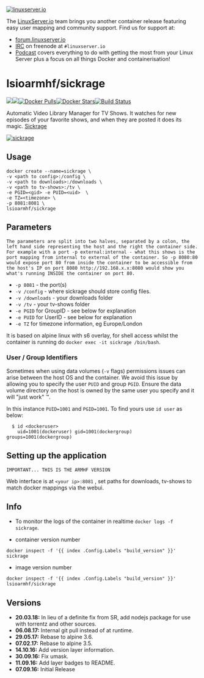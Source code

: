 [linuxserverurl]: https://linuxserver.io
[forumurl]: https://forum.linuxserver.io
[ircurl]: https://www.linuxserver.io/irc/
[podcasturl]: https://www.linuxserver.io/podcast/
[appurl]: https://sickrage.github.io/
[hub]: https://hub.docker.com/r/lsioarmhf/sickrage/

[![linuxserver.io](https://raw.githubusercontent.com/linuxserver/docker-templates/master/linuxserver.io/img/linuxserver_medium.png)][linuxserverurl]

The [LinuxServer.io][linuxserverurl] team brings you another container release featuring easy user mapping and community support. Find us for support at:
* [forum.linuxserver.io][forumurl]
* [IRC][ircurl] on freenode at `#linuxserver.io`
* [Podcast][podcasturl] covers everything to do with getting the most from your Linux Server plus a focus on all things Docker and containerisation!

# lsioarmhf/sickrage
[![](https://images.microbadger.com/badges/version/lsioarmhf/sickrage.svg)](https://microbadger.com/images/lsioarmhf/sickrage "Get your own version badge on microbadger.com")[![](https://images.microbadger.com/badges/image/lsioarmhf/sickrage.svg)](https://microbadger.com/images/lsioarmhf/sickrage "Get your own image badge on microbadger.com")[![Docker Pulls](https://img.shields.io/docker/pulls/lsioarmhf/sickrage.svg)][hub][![Docker Stars](https://img.shields.io/docker/stars/lsioarmhf/sickrage.svg)][hub][![Build Status](https://ci.linuxserver.io/buildStatus/icon?job=Docker-Builders/armhf/armhf-sickrage)](https://ci.linuxserver.io/job/Docker-Builders/job/armhf/job/armhf-sickrage/)

Automatic Video Library Manager for TV Shows. It watches for new episodes of your favorite shows, and when they are posted it does its magic. [Sickrage](https://sickrage.github.io/)

[![sickrage](https://raw.githubusercontent.com/linuxserver/docker-templates/master/linuxserver.io/img/sickrage-banner.png)][appurl]


## Usage

```
docker create --name=sickrage \
-v <path to config>:/config \
-v <path to downloads>:/downloads \
-v <path to tv-shows>:/tv \
-e PGID=<gid> -e PUID=<uid>  \
-e TZ=<timezone> \
-p 8081:8081 \
lsioarmhf/sickrage
```

## Parameters

`The parameters are split into two halves, separated by a colon, the left hand side representing the host and the right the container side. 
For example with a port -p external:internal - what this shows is the port mapping from internal to external of the container.
So -p 8080:80 would expose port 80 from inside the container to be accessible from the host's IP on port 8080
http://192.168.x.x:8080 would show you what's running INSIDE the container on port 80.`


* `-p 8081` - the port(s)
* `-v /config` - where sickrage should store config files.
* `-v /downloads` - your downloads folder
* `-v /tv` - your tv-shows folder
* `-e PGID` for GroupID - see below for explanation
* `-e PUID` for UserID - see below for explanation
* `-e TZ` for timezone information, eg Europe/London

It is based on alpine linux with s6 overlay, for shell access whilst the container is running do `docker exec -it sickrage /bin/bash`.

### User / Group Identifiers

Sometimes when using data volumes (`-v` flags) permissions issues can arise between the host OS and the container. We avoid this issue by allowing you to specify the user `PUID` and group `PGID`. Ensure the data volume directory on the host is owned by the same user you specify and it will "just work" &#8482;.

In this instance `PUID=1001` and `PGID=1001`. To find yours use `id user` as below:

```
  $ id <dockeruser>
    uid=1001(dockeruser) gid=1001(dockergroup) groups=1001(dockergroup)
```

## Setting up the application 
`IMPORTANT... THIS IS THE ARMHF VERSION`

Web interface is at `<your ip>:8081` , set paths for downloads, tv-shows to match docker mappings via the webui.


## Info

* To monitor the logs of the container in realtime `docker logs -f sickrage`.

* container version number 

`docker inspect -f '{{ index .Config.Labels "build_version" }}' sickrage`

* image version number

`docker inspect -f '{{ index .Config.Labels "build_version" }}' lsioarmhf/sickrage`

## Versions

+ **20.03.18:** In lieu of a definite fix from SR, add nodejs package for use with torrentz and other sources.
+ **06.08.17:** Internal git pull instead of at runtime.
+ **29.05.17:** Rebase to alpine 3.6.
+ **07.02.17:** Rebase to alpine 3.5.
+ **14.10.16:** Add version layer information.
+ **30.09.16:** Fix umask.
+ **11.09.16:** Add layer badges to README.
+ **07.09.16:** Initial Release
